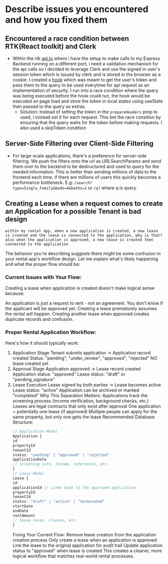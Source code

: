# Describe issues you encountered and how you fixed them

## Encountered a race condition between RTK(React toolkit) and Clerk

- Within the rtk [api.ts](/client/state/api.ts) where i have the setup to make calls to my Express Backend running on a different port, i need a validation mechanism for the api calls so I decided to leverage Clerk and use the signed in user's session token which is issued by clerk and is stored in the browser as a cookie. I created a [hook](/client/hooks/useAuthenticatedUser.ts) which was meant to get the user's token and pass them to the query to be used everytime for api request as an implementation of security. I run into a race condition where the query was being executed before the hook could run, the hook would be executed on page load and store the token in local states using useState then passed to the query as extras.
  - Solution: Instead of setting the token in the `prepareHeaders` prop to used, I instead set it for each request. This bet the race consition by ensuring that the query waits for the token before making requests. I also used a skipToken condition

## Server-Side Filtering over Client-Side Filtering

- For large-scale applications, there's a preference for server-side filtering. We push the filters onto the url as URLSearchParams and send them over to the backend to be destructured and used to query for the needed information. This is better than sending millions of data to the frontend each time, if there are millions of users this quickly becomes a performance bottleneck.
  E.g: `/search?type=Single_Family&beds=4&baths=2` or `/q?` where q is query.

## Creating a Lease when a request comes to create an Application for a possible Tenant is bad design

`within my rental app, when a new application is created, a new lease is created and the lease is connected to the application, why is that? also when the application is approved, a new lease is created then connected to the application`

The behavior you're describing suggests there might be some confusion in your rental app's workflow design. Let me explain what's likely happening and what the proper flow should be:

### Current Issues with Your Flow:

Creating a lease when application is created doesn't make logical sense because:

An application is just a request to rent - not an agreement.
You don't know if the applicant will be approved yet.
Creating a lease prematurely assumes the rental will happen.
Creating another lease when approved creates duplicate records and confusion.

### Proper Rental Application Workflow:

Here's how it should typically work:

1. Application Stage
   Tenant submits application → Application record created
   Status: "pending", "under_review", "approved", "rejected"
   NO lease created yet
2. Approval Stage
   Application approved → Lease record created
   Application status: "approved"
   Lease status: "draft" or "pending_signature"
3. Lease Execution
   Lease signed by both parties → Lease becomes active
   Lease status: "active"
   Application can be archived or marked "completed"
   Why This Separation Matters:
   Applications track the screening process (income verification, background checks, etc.)
   Leases are legal contracts that only exist after approval
   One application = potentially one lease (if approved)
   Multiple people can apply for the same property, but only one gets the lease
   Recommended Database Structure:
   ```typescript
   // Application Model
   Application {
   id
   propertyId
   tenantId
   status: "pending" | "approved" | "rejected"
   applicationDate
   // screening info, income, references, etc.
   }
   // Lease Model
   Lease {
   id
   applicationId // Links back to the approved application
   propertyId
   tenantId
   status: "draft" | "active" | "terminated"
   startDate
   endDate
   rentAmount
   // lease terms, clauses, etc.
   }
   ```
   Fixing Your Current Flow:
   Remove lease creation from the application creation process
   Only create a lease when an application is approved
   Link the lease to the original application for audit trail
   Update application status to "approved" when lease is created
   This creates a cleaner, more logical workflow that matches real-world rental processes.
